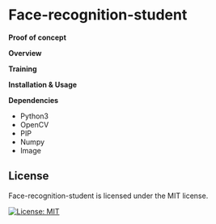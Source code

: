 # Face-recognition-student

**Proof of concept**

**Overview**

**Training**

**Installation & Usage**


**Dependencies**

* Python3
* OpenCV
* PIP
* Numpy
* Image

## License

Face-recognition-student is licensed under the MIT license.

[![License: MIT](https://img.shields.io/badge/License-MIT-yellow.svg)](https://opensource.org/licenses/MIT)

